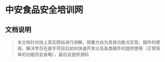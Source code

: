 # 中安食品安全培训网

## 文档说明
> 本文档针对线上真实网站进行讲解，侧重方向为具体功能点实现，插件的使用，解决学员在接手项目后如何快速开发以及各类插件的提供使用（正常简单的功能将会省略），最后会提供源码
